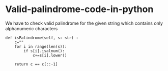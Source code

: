 # Valid-palindrome-code-in-python
We have to check valid palindrome for the given string which contains only alphanumeric characters


    def isPalindrome(self, s: str) :
        c=""
        for i in range(len(s)):
            if s[i].isalnum():
                c+=s[i].lower()
               
        return c == c[::-1]
